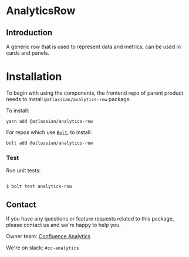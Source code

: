 # AnalyticsRow

## Introduction

A generic row that is used to represent data and metrics, can be used in cards and panels.

# Installation

To begin with using the components, the frontend repo of parent product needs to install `@atlassian/analytics-row` package.

To install:

```
yarn add @atlassian/analytics-row
```

For repos which use [`Bolt`](https://www.npmjs.com/package/bolt), to install:

```
bolt add @atlassian/analytics-row
```

### Test

Run unit tests:

```

$ bolt test analytics-row

```

## Contact

If you have any questions or feature requests related to this package, please contact us and we're happy to help you.

Owner team: [Confluence Analytics](https://hello.atlassian.net/jira/software/projects/CCA/boards/5026)

We're on slack: `#cc-analytics`
